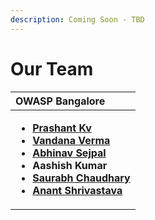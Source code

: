 ```yaml
---
description: Coming Soon - TBD
---
```


# Our Team



<table>
  <thead>
    <tr>
      <th style="text-align:left"><b>OWASP Bangalore</b>
      </th>
    </tr>
  </thead>
  <tbody>
    <tr>
      <td style="text-align:left">
        <ul>
          <li><b></b><a href="https://twitter.com/Goodbestguy"><b>Prashant Kv</b></a><b></b>
          </li>
          <li><b></b><a href="https://twitter.com/infosecVandana"><b>Vandana Verma</b></a><b></b>
          </li>
          <li><b></b><a href="https://twitter.com/abhinavsejpal"><b>Abhinav Sejpal </b></a><b></b>
          </li>
          <li><b>Aashish Kumar</b>
          </li>
          <li><b></b><a href="https://twitter.com/4w4r44"><b>Saurabh Chaudhary</b></a><b> </b>
          </li>
          <li><a href="https://twitter.com/anantshri"><b>Anant Shrivastava</b></a><b></b>
          </li>
        </ul>
      </td>
    </tr>
  </tbody>
</table>

